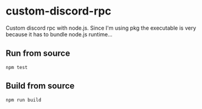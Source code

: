 # custom-discord-rpc
Custom discord rpc with node.js. Since I'm using pkg the executable is very because it has to bundle node.js runtime...
## Run from source
```
npm test
```
## Build from source
```
npm run build
```
